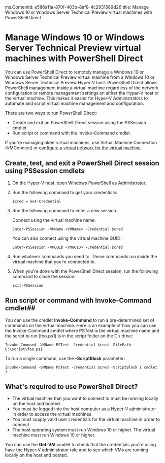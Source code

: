 ms.ContentId: e586a11a-870f-403b-8af8-4c2931589d26
title: Manage Windows 10 or Windows Server Technical Preview virtual machines with PowerShell Direct 

# Manage Windows 10 or Windows Server Technical Preview virtual machines with PowerShell Direct #
You can use PowerShell Direct to remotely manage a Windows 10 or Windows Server Technical Preview virtual machine from a Windows 10 or Windows Server Technical Preview Hyper-V host. PowerShell Direct allows PowerShell management inside a virtual machine regardless of the network configuration or remote management settings on either the Hyper-V host or the virtual machine. This makes it easier for Hyper-V Administrators to automate and script virtual machine management and configuration.

There are two ways to run PowerShell Direct:  
* Create and exit an PowerShell Direct session using the PSSession cmdlet
* Run script or command with the Invoke-Command cmdlet

If you're managing older virtual machines, use Virtual Machine Connection (VMConnect) or [configure a virtual network for the virtual machine](http://technet.microsoft.com/library/cc816585.aspx). 

## Create, test, and exit a PowerShell Direct session using PSSession cmdlets ##

1. On the Hyper-V host, open Windows PowerShell as Administrator.
2. Run the following command to get your credentials:

    ```$cred = Get-Credential ```

3. Run the following command to enter a new session.
   
   Connect using the virtual machine name:

    ```Enter-PSSession -VMName <VMName> -Credential $cred ```
    
   You can also connect using the virtual machine GUID:
    
    ```Enter-PSSession -VMGUID <VMGUID> -Credential $cred ```

4. Run whatever commands you need to. These commands run inside the virtual machine that you’re connected to.
5. When you're done with the PowerShell Direct session, run the following command to close the session:

    ```Exit-PSSession ``` 

## Run script or command with Invoke-Command cmdlet##

You can use the cmdlet **Invoke-Command** to run a pre-determined set of commands on the virtual machine. Here is an example of how you can use the Invoke-Command cmdlet where PSTest is the virtual machine name and the script to run (foo.ps1) is in the script folder on the C:/ drive:

 ```Invoke-Command -VMName PSTest -Credential $cred -FilePath C:\script\foo.ps1 ```

To run a single command, use the **-ScriptBlock** parameter:

 ```Invoke-Command -VMName PSTest -Credential $cred -ScriptBlock { cmdlet } ```

## What's required to use PowerShell Direct?
* The virtual machine that you want to connect to must be running locally on the host and booted. 
* You must be logged into the host computer as a Hyper-V administrator in order to access the virtual machines.
* You must supply valid user credentials for the virtual machine in order to connect.
* The host operating system must run Windows 10 or higher.  The virtual machine must run Windows 10 or higher.  


You can use the **Get-VM** cmdlet to check that the credentials you're using have the Hyper-V administrator role and to see which VMs are running locally on the host and booted.






	


	
	





